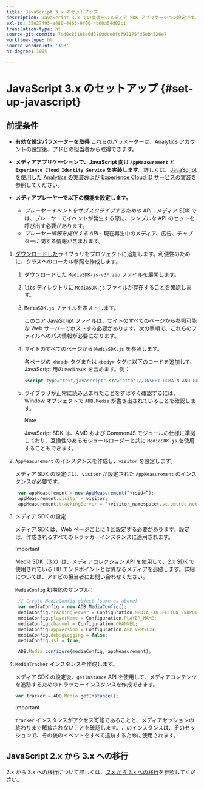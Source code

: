 ```yaml
---
title: JavaScript 3.x のセットアップ
description: JavaScript 3.x での実装用のメディア SDK アプリケーション設定です。
exl-id: 35e27495-e480-4463-9f00-4b60a54d02c1
translation-type: ht
source-git-commit: 7ad0c85108e6d3800dce0fcf91175fd5eb4526e7
workflow-type: ht
source-wordcount: '398'
ht-degree: 100%

---
```


# JavaScript 3.x のセットアップ {#set-up-javascript}

## 前提条件

* **有効な設定パラメーターを取得** これらのパラメーターは、Analytics アカウントの設定後、アドビの担当者から取得できます。
* **メディアアプリケーションで、JavaScript 向け `AppMeasurement` と `Experience Cloud Identity Service` を実装します**。詳しくは、[JavaScript を使用した Analytics の実装](https://docs.adobe.com/content/help/ja-JP/analytics/implementation/js/overview.html)および [Experience Cloud ID サービスの実装](https://docs.adobe.com/content/help/ja-JP/id-service/using/implementation/setup-analytics.html)を参照してください。

* **メディアプレーヤーで以下の機能を設定します。**

   * *プレーヤーイベントをサブスクライブするための API* - メディア SDK では、プレーヤーでイベントが発生する際に、シンプルな API のセットを呼び出す必要があります。
   * *プレーヤー情報を提供する API* - 現在再生中のメディア、広告、チャプターに関する情報が含まれます。

1. [ダウンロードした](/help/sdk-implement/download-sdks.md#download-3x-sdks)ライブラリをプロジェクトに追加します。利便性のために、クラスへのローカル参照を作成します。

   1. ダウンロードした `MediaSDK-js-v3*.zip` ファイルを展開します。
   1. `libs` ディレクトリに `MediaSDK.js` ファイルが存在することを確認します。

   1. `MediaSDK.js` ファイルをホストします。

      このコア JavaScript ファイルは、サイトのすべてのページから参照可能な Web サーバーでホストする必要があります。次の手順で、これらのファイルへのパス情報が必要になります。

   1. サイトのすべてのページから `MediaSDK.js` を参照します。

      各ページの `<head>` タグまたは `<body>` タグに以下のコードを追加して、JavaScript 用の `MediaSDK` を含めます。例：

      ```html
      <script type="text/javascript" src="https://INSERT-DOMAIN-AND-PATH-TO-CODE-HERE/MediaSDK.js"></script>
      ```

   1. ライブラリが正常に読み込まれたことをすばやく確認するには、Window オブジェクトで `ADB.Media` が書き出されていることを確認します。

      >[!NOTE]
      >
      >JavaScript SDK は、AMD および CommonJS モジュールの仕様に準拠しており、互換性のあるモジュールローダーと共に `MediaSDK.js` を使用することもできます。

1. `AppMeasurement` のインスタンスを作成し、`visitor` を設定します。

   メディア SDK の設定には、`visitor` が設定された `AppMeasurement` のインスタンスが必要です。

   ```js
    var appMeasurement = new AppMeasurement(“<rsid>”);
    appMeasurement.visitor = visitor;
    appMeasurement.trackingServer = “<visitor_namespace>.sc.omtrdc.net”;
   ```

1. メディア SDK の設定

   メディア SDK は、Web ページごとに 1 回設定する必要があります。設定は、作成されるすべてのトラッカーインスタンスに適用されます。

   >[!IMPORTANT]
   >
   > Media SDK（3.x）は、メディアコレクション API を使用して、2.x SDK で使用されている HB エンドポイントとは異なるメディアを追跡します。詳細については、アドビの担当者にお問い合わせください。

   `MediaConfig` 初期化のサンプル：

   ```js
    // Create MediaConfig object (same as above)
    var mediaConfig = new ADB.MediaConfig();
    mediaConfig.trackingServer = Configuration.MEDIA_COLLECTION_ENDPOINT;
    mediaConfig.playerName = Configuration.PLAYER_NAME;
    mediaConfig.channel = Configuration.CHANNEL;
    mediaConfig.appVersion = Configuration.APP_VERSION;
    mediaConfig.debugLogging = false;
    mediaConfig.ssl = true;
   
    ADB.Media.configure(mediaConfig, appMeasurement);
   ```

1. `MediaTracker` インスタンスを作成します。

   メディア SDK の設定後、`getInstance` API を使用して、メディアコンテンツを追跡するためのトラッカーインスタンスを作成できます。

   ```js
   var tracker = ADB.Media.getInstance();
   ```

   >[!IMPORTANT]
   >
   >`tracker` インスタンスがアクセス可能であることと、メディアセッションの終わりまで解放されないことを確認します。このインスタンスは、そのセッションで、その後のイベントをすべて追跡するために使用されます。

## JavaScript 2.x から 3.x への移行

2.x から 3.x への移行について詳しくは、[ 2.x から 3.x への移行](https://adobe-marketing-cloud.github.io/media-sdks/reference/javascript_3x/MigrationGuide.html)を参照してください。
